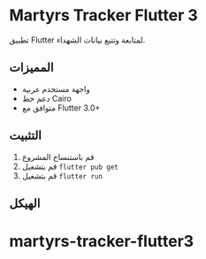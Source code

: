 # Martyrs Tracker Flutter 3

تطبيق Flutter لمتابعة وتتبع بيانات الشهداء.

## المميزات

- واجهة مستخدم عربية
- دعم خط Cairo
- متوافق مع Flutter 3.0+

## التثبيت

1. قم باستنساخ المشروع
2. قم بتشغيل `flutter pub get`
3. قم بتشغيل `flutter run`

## الهيكل

# martyrs-tracker-flutter3
